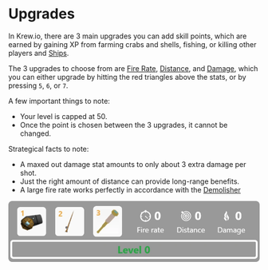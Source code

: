 # Upgrades

In Krew.io, there are 3 main upgrades you can add skill points, which are earned by gaining XP from farming crabs and shells, fishing, or killing other players and [Ships](/pages/ships.md).

The 3 upgrades to choose from are [Fire Rate](/pages/upgrades/firerate.md), [Distance](/pages/upgrades/distance.md), and [Damage](/pages/upgrades/damage.md), which you can either upgrade by hitting the red triangles above the stats, or by pressing `5`, `6`, or `7`.

A few important things to note:

- Your level is capped at 50.
- Once the point is chosen between the 3 upgrades, it cannot be changed.

Strategical facts to note:

- A maxed out damage stat amounts to only about 3 extra damage per shot.
- Just the right amount of distance can provide long-range benefits.
- A large fire rate works perfectly in accordance with the [Demolisher](/items/cannon/demolisher.md)

![Upgrades Bar](../assets/img/upgradesbar.png)